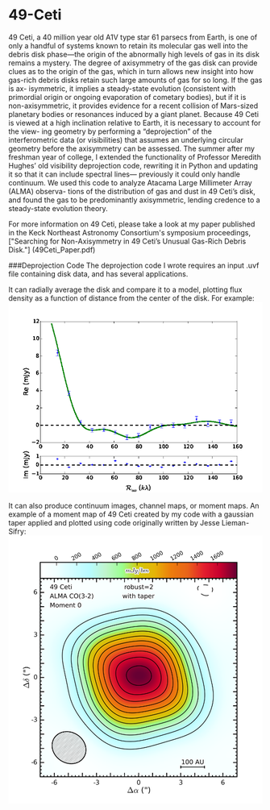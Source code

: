 # 49-Ceti
49 Ceti, a 40 million year old A1V type star 61 parsecs from Earth, is one of only a handful
of systems known to retain its molecular gas well into the debris disk phase—the origin of the
abnormally high levels of gas in its disk remains a mystery. The degree of axisymmetry of
the gas disk can provide clues as to the origin of the gas, which in turn allows new insight
into how gas-rich debris disks retain such large amounts of gas for so long. If the gas is ax-
isymmetric, it implies a steady-state evolution (consistent with primordial origin or ongoing
evaporation of cometary bodies), but if it is non-axisymmetric, it provides evidence for a recent
collision of Mars-sized planetary bodies or resonances induced by a giant planet. Because 49
Ceti is viewed at a high inclination relative to Earth, it is necessary to account for the view-
ing geometry by performing a “deprojection” of the interferometric data (or visibilities) that
assumes an underlying circular geometry before the axisymmetry can be assessed. The summer after my freshman year of college, I extended
the functionality of Professor Meredith Hughes’ old visibility deprojection code, rewriting it
in Python and updating it so that it can include spectral lines— previously it could only handle
continuum. We used this code to analyze Atacama Large Millimeter Array (ALMA) observa-
tions of the distribution of gas and dust in 49 Ceti’s disk, and found the gas to be predominantly
axisymmetric, lending credence to a steady-state evolution theory.

For more information on 49 Ceti, please take a look at my paper published in the Keck Northeast Astronomy Consortium's symposium proceedings, ["Searching for Non-Axisymmetry in 49 Ceti’s Unusual Gas-Rich Debris Disk."] (49Ceti_Paper.pdf)


###Deprojection Code
The deprojection code I wrote requires an input .uvf file containing disk data, and has several applications.

It can radially average the disk and compare it to a model, plotting flux density as a function of distance from the center of the disk. For example:
![Image](/49Ceti_continuum_dep_averaged.png)

It can also produce continuum images, channel maps, or moment maps. An example of a moment map of 49 Ceti created by my code with a gaussian taper applied and plotted using code originally written by Jesse Lieman-Sifry:
![Image](/49Ceti_line_dep_taper_moment.png)
